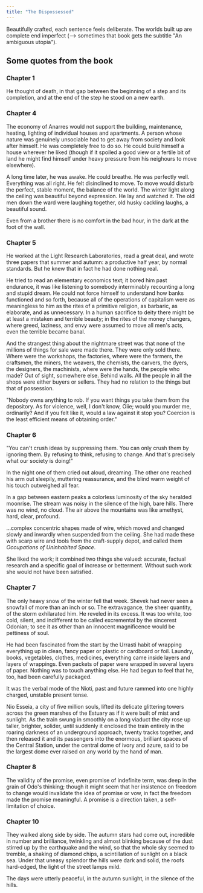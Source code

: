 ```yaml
---
title: "The Dispossessed"
---
```


Beautifully crafted, each sentence feels deliberate. The worlds built up are complete end imperfect (--> sometimes that book gets the subtitle "An ambiguous utopia"). 

## Some quotes from the book

### Chapter 1
He thought of death, in that gap between the beginning of a step and its completion, and at the end of the step he stood on a new earth.


### Chapter 4
The economy of Anarres would not support the building, maintenance, heating, lighting of individual houses and apartments. A person whose nature was genuinely unsociable had to get away from society and look after himself. He was completely free to do so. He could build himself a house wherever he liked (though if it spoiled a good view or a fertile bit of land he might find himself under heavy pressure from his neighours to move elsewhere).


A long time later, he was awake. He could breathe. He was perfectly well. Everything was all right. He felt disinclined to move. To move would disturb the perfect, stable moment, the balance of the world. The winter light along the ceiling was beautiful beyond expression. He lay and watched it. The old men down the ward were laughing together, old husky cackling laughs, a beautiful sound.


Even from a brother there is no comfort in the bad hour, in the dark at the foot of the wall.


### Chapter 5
He worked at the Light Research Laboratories, read a great deal, and wrote three papers that summer and autumn: a productive half year, by normal standards. But he knew that in fact he had done nothing real.


He tried to read an elementary economics text; it bored him past endurance, it was like listening to somebody interminably recounting a long and stupid dream. He could not force himself to understand how banks functioned and so forth, because all of the operations of capitalism were as meaningless to him as the rites of a primitive religion, as barbaric, as elaborate, and as unnecessary. In a human sacrifice to deity there might be at least a mistaken and terrible beauty; in the rites of the money changers, where greed, laziness, and envy were assumed to move all men's acts, even the terrible became banal. 


And the strangest thing about the nightmare street was that none of the millions of things for sale were made there. They were only sold there. Where were the workshops, the factories, where were the farmers, the craftsmen, the miners, the weavers, the chemists, the carvers, the dyers, the designers, the machinists, where were the hands, the people who made? Out of sight, somewhere else. Behind walls. All the people in all the shops were either buyers or sellers. They had no relation to the things but that of possession. 


"Nobody owns anything to rob. If you want things you take them from the depository. As for violence, well, I don't know, Oiie; would you murder me, ordinarily? And if you felt like it, would a law against it stop you? Coercion is the least efficient means of obtaining order."


### Chapter 6
"You can't crush ideas by suppressing them. You can only crush them by ignoring them. By refusing to think, refusing to change. And that's precisely what our society is doing!"


In the night one of them cried out aloud, dreaming. The other one reached his arm out sleepily, muttering reassurance, and the blind warm weight of his touch outweighed all fear.


In a gap between eastern peaks a colorless luminosity of the sky heralded moonrise. The stream was noisy in the silence of the high, bare hills. There was no wind, no cloud. The air above the mountains was like amethyst, hard, clear, profound. 


...complex concentric shapes made of wire, which moved and changed slowly and inwardly when suspended from the ceiling. She had made these with scarp wire and tools from the craft-supply depot, and called them _Occupations of Uninhabited Space_. 


She liked the work; it combined two things she valued: accurate, factual research and a specific goal of increase or betterment. Without such work she would not have been satisfied. 


### Chapter 7
The only heavy snow of the winter fell that week. Shevek had never seen a snowfall of more than an inch or so. The extravagance, the sheer quantity, of the storm exhilarated him. He reveled in its excess. It was too white, too cold, silent, and indifferent to be called excremental by the sincerest Odonian; to see it as other than an innocent magnificence would be pettiness of soul.


He had been fascinated from the start by the Urrasti habit of wrapping everything up in clean, fancy paper or plastic or cardboard or foil. Laundry, books, vegetables, clothes, medicines, everything came inside layers and layers of wrappings. Even packets of paper were wrapped in several layers of paper. Nothing was to touch anything else. He had begun to feel that he, too, had been carefully packaged.


It was the verbal mode of the Nioti, past and future rammed into one highly charged, unstable present tense. 


Nio Esseia, a city of five million souls, lifted its delicate glittering towers across the green marshes of the Estuary as if it were built of mist and sunlight. As the train swung in smoothly on a long viaduct the city rose up taller, brighter, solider, until suddenly it enclosed the train entirely in the roaring darkness of an underground approach, twenty tracks together, and then released it and its passengers into the enormous, brilliant spaces of the Central Station, under the central dome of ivory and azure, said to be the largest dome ever raised on any world by the hand of man.


### Chapter 8
The validity of the promise, even promise of indefinite term, was deep in the grain of Odo's thinking; though it might seem that her insistence on freedom to change would invalidate the idea of promise or vow, in fact the freedom made the promise meaningful. A promise is a direction taken, a self-limitation of choice. 


### Chapter 10
They walked along side by side. The autumn stars had come out, incredible in number and brilliance, twinkling and almost blinking because of the dust stirred up by the earthquake and the wind, so that the whole sky seemed to tremble, a shaking of diamond chips, a scintillation of sunlight on a black sea. Under that uneasy splendor the hills were dark and solid, the roofs hard-edged, the light of the street lamps mild.


The days were utterly peaceful, in the autumn sunlight, in the silence of the hills.





